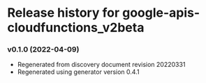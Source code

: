 # Release history for google-apis-cloudfunctions_v2beta

### v0.1.0 (2022-04-09)

* Regenerated from discovery document revision 20220331
* Regenerated using generator version 0.4.1

